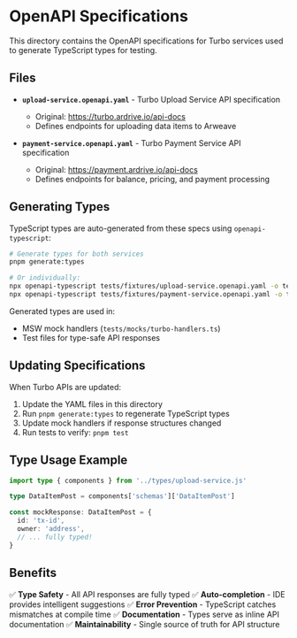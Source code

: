 # OpenAPI Specifications

This directory contains the OpenAPI specifications for Turbo services used to generate TypeScript types for testing.

## Files

- **`upload-service.openapi.yaml`** - Turbo Upload Service API specification
  - Original: https://turbo.ardrive.io/api-docs
  - Defines endpoints for uploading data items to Arweave

- **`payment-service.openapi.yaml`** - Turbo Payment Service API specification
  - Original: https://payment.ardrive.io/api-docs
  - Defines endpoints for balance, pricing, and payment processing

## Generating Types

TypeScript types are auto-generated from these specs using `openapi-typescript`:

```bash
# Generate types for both services
pnpm generate:types

# Or individually:
npx openapi-typescript tests/fixtures/upload-service.openapi.yaml -o tests/types/upload-service.ts
npx openapi-typescript tests/fixtures/payment-service.openapi.yaml -o tests/types/payment-service.ts
```

Generated types are used in:

- MSW mock handlers (`tests/mocks/turbo-handlers.ts`)
- Test files for type-safe API responses

## Updating Specifications

When Turbo APIs are updated:

1. Update the YAML files in this directory
2. Run `pnpm generate:types` to regenerate TypeScript types
3. Update mock handlers if response structures changed
4. Run tests to verify: `pnpm test`

## Type Usage Example

```typescript
import type { components } from '../types/upload-service.js'

type DataItemPost = components['schemas']['DataItemPost']

const mockResponse: DataItemPost = {
  id: 'tx-id',
  owner: 'address',
  // ... fully typed!
}
```

## Benefits

✅ **Type Safety** - All API responses are fully typed
✅ **Auto-completion** - IDE provides intelligent suggestions
✅ **Error Prevention** - TypeScript catches mismatches at compile time
✅ **Documentation** - Types serve as inline API documentation
✅ **Maintainability** - Single source of truth for API structure
